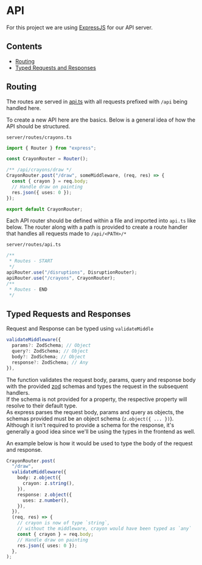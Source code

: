 # API <!-- omit in toc -->

For this project we are using [ExpressJS](https://expressjs.com/) for our API server.

## Contents <!-- omit in toc -->

- [Routing](#routing)
- [Typed Requests and Responses](#typed-requests-and-responses)

## Routing

The routes are served in [api.ts](/server/routes/api.ts) with all requests prefixed with `/api` being handled here.

To create a new API here are the basics. Below is a general idea of how the API should be structured.

`server/routes/crayons.ts`

```ts
import { Router } from "express";

const CrayonRouter = Router();

/** /api/crayons/draw */
CrayonRouter.post("/draw", someMiddleware, (req, res) => {
  const { crayon } = req.body;
  // Handle draw on painting
  res.json({ uses: 0 });
});

export default CrayonRouter;
```

Each API router should be defined within a file and imported into `api.ts` like below. The router along with a path is provided to create a route handler that handles all requests made to `/api/<PATH>/*`

`server/routes/api.ts`

```ts
/**
 * Routes - START
 */
apiRouter.use("/disruptions", DisruptionRouter);
apiRouter.use("/crayons", CrayonRouter);
/**
 * Routes - END
 */
```

## Typed Requests and Responses

Request and Response can be typed using `validateMiddle`

```ts
validateMiddleware({ 
  params?: ZodSchema; // Object
  query?: ZodSchema; // Object
  body?: ZodSchema; // Object
  response?: ZodSchema; // Any
}),
```

The function validates the request body, params, query and response body with the provided [zod](https://zod.dev/) schemas and types the request in the subsequent handlers.
<br>
If the schema is not provided for a property, the respective property will resolve to their default type.
<br>
As express parses the request body, params and query as objects, the schemas provided must be an object schema (```z.object({ ... })```).
<br>
Although it isn't required to provide a schema for the response, it's generally a good idea since we'll be using the types in the frontend as well.


An example below is how it would be used to type the body of the request and response.

```ts
CrayonRouter.post(
  "/draw",
  validateMiddleware({ 
    body: z.object({
      crayon: z.string(),
    }),
    response: z.object({
      uses: z.number(),
    }),
  }),
  (req, res) => {
    // crayon is now of type `string`, 
    // without the middleware, crayon would have been typed as `any`
    const { crayon } = req.body; 
    // Handle draw on painting
    res.json({ uses: 0 });
  },
);
```
